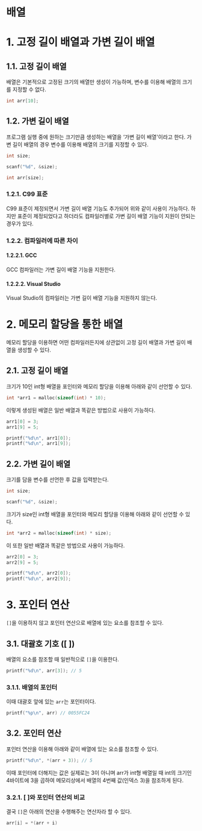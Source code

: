 배열
=============

# 1. 고정 길이 배열과 가변 길이 배열

## 1.1. 고정 길이 배열

배열은 기본적으로 고정된 크기의 배열만 생성이 가능하며, 변수를 이용해 배열의 크기를 지정할 수 없다.

```c
int arr[10];
```

## 1.2. 가변 길이 배열

프로그램 실행 중에 원하는 크기만큼 생성하는 배열을 ‘가변 길이 배열'이라고 한다. 가변 길이 배열의 경우 변수를 이용해 배열의 크기를 지정할 수 있다.

```c
int size;

scanf("%d", &size);

int arr[size];
```

### 1.2.1. C99 표준

C99 표준이 제정되면서 가변 길이 배열 기능도 추가되어 위와 같이 사용이 가능하다. 하지만 표준이 제정되었다고 하더라도 컴파일러별로 가변 길이 배열 기능이 지원이 안되는 경우가 있다.

### 1.2.2. 컴파일러에 따른 차이

#### 1.2.2.1. GCC

GCC 컴파일러는 가변 길이 배열 기능을 지원한다.

#### 1.2.2.2. Visual Studio

Visual Studio의 컴파일러는 가변 길이 배열 기능을 지원하지 않는다.

# 2. 메모리 할당을 통한 배열

메모리 할당을 이용하면 어떤 컴파일러든지에 상관없이 고정 길이 배열과 가변 길이 배열을 생성할 수 있다.

## 2.1. 고정 길이 배열

크기가 10인 int형 배열을 포인터와 메모리 할당을 이용해 아래와 같이 선언할 수 있다.

```c
int *arr1 = malloc(sizeof(int) * 10);
```

이렇게 생성된 배열은 일반 배열과 똑같은 방법으로 사용이 가능하다.

```c
arr1[0] = 3;
arr1[9] = 5;

printf("%d\n", arr1[0]);
printf("%d\n", arr1[9]);
```

## 2.2. 가변 길이 배열

크기를 담을 변수를 선언한 후 값을 입력받는다.

```c
int size;

scanf("%d", &size);
```

크기가 size인 int형 배열을 포인터와 메모리 할당을 이용해 아래와 같이 선언할 수 있다.

```c
int *arr2 = malloc(sizeof(int) * size);
```

이 또한 일반 배열과 똑같은 방법으로 사용이 가능하다.

```c
arr2[0] = 3;
arr2[9] = 5;

printf("%d\n", arr2[0]);
printf("%d\n", arr2[9]);
```

# 3. 포인터 연산

`[]`을 이용하지 않고 포인터 연산으로 배열에 있는 요소를 참조할 수 있다.

## 3.1. 대괄호 기호 ([ ])

배열의 요소를 참조할 때 일반적으로 `[]`을 이용한다.

```c
printf("%d\n", arr[3]); // 5
```

### 3.1.1. 배열의 포인터

이때 대괄호 앞에 있는 `arr`는 포인터이다.

```c
printf("%p\n", arr) // 0055FC24
```

## 3.2. 포인터 연산

포인터 연산을 이용해 아래와 같이 배열에 있는 요소를 참조할 수 있다.

```c
printf("%d\n", *(arr + 3)); // 5
```

이때 포인터에 더해지는 값은 실제로는 3이 아니며 arr가 int형 배열일 때 int의 크기인 4바이트에 3을 곱하여 메모리상에서 배열의 4번째 값(인덱스 3)을 참조하게 된다.

### 3.2.1. [ ]와 포인터 연산의 비교

결국 `[]`은 아래의 연산을 수행해주는 연산자라 할 수 있다.

```c
arr[i] = *(arr + i)
```
